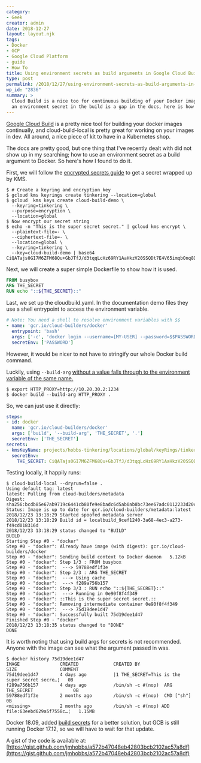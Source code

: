 ```yaml
---
category:
- Geek
creator: admin
date: 2018-12-27
layout: layout.njk
tags:
- Docker
- GCP
- Google Cloud Platform
- guide
- How To
title: Using environment secrets as build arguments in Google Cloud Build
type: post
permalink: /2018/12/27/using-environment-secrets-as-build-arguments-in-google-cloud-build/
wp_id: "2836"
summary: >
  Cloud Build is a nice too for continuous building of your Docker images. Using
  an environment secret in the build is a gap in the docs, here is how I did it.
---
```


[Google Cloud Build](https://cloud.google.com/cloud-build/) is a pretty nice tool for building your docker images continually, and cloud-build-local is pretty great for working on your images in dev.  All around, a nice piece of kit to have in a Kubernetes shop.

The docs are pretty good, but one thing that I've recently dealt with did not show up in my searching; how to use an environment secret as a build argument to Docker.  So here's how I found to do it.

First, we will follow the [encrypted secrets guide](https://cloud.google.com/cloud-build/docs/securing-builds/use-encrypted-secrets-credentials#encrypting_an_environment_variable_using_the_cryptokey) to get a secret wrapped up by KMS.

```shell
$ # Create a keyring and encryption key
$ gcloud kms keyrings create tinkering --location=global
$ gcloud  kms keys create cloud-build-demo \
  --keyring=tinkering \
  --purpose=encryption \
  --location=global
$ Now encrypt our secret string
$ echo -n "This is the super secret secret." | gcloud kms encrypt \
  --plaintext-file=- \
  --ciphertext-file=- \
  --location=global \
  --keyring=tinkering \
  --key=cloud-build-demo | base64
CiQATajs0GI7M6ZFM68Qu+GbJTfJ/d3tqqLcHz69RY1AaHkzV20SSQDt7E4V65imqbOnq8DvieiaglxjEztxWQCwrr2Mtu+xwT6tko6FHB+NNauyos6X1nnh5x217Cwx5QbX3h0YtjOJ15I4dnHDM+I=
```

Next, we will create a super simple Dockerfile to show how it is used.

```dockerfile
FROM busybox
ARG THE_SECRET
RUN echo "::${THE_SECRET}::"
```

Last, we set up the cloudbuild.yaml.  In the documentation demo files they use a shell entrypoint to access the environment variable.

```yaml
# Note: You need a shell to resolve environment variables with $$
- name: 'gcr.io/cloud-builders/docker'
  entrypoint: 'bash'
  args: ['-c', 'docker login --username=[MY-USER] --password=$$PASSWORD']
  secretEnv: ['PASSWORD']
```

However, it would be nicer to not have to stringify our whole Docker build command.

Luckily, using `--build-arg` [without a value falls through to the environment variable of the same name.](https://docs.docker.com/engine/reference/commandline/build/#set-build-time-variables---build-arg)

```shell
$ export HTTP_PROXY=http://10.20.30.2:1234
$ docker build --build-arg HTTP_PROXY .
```

So, we can just use it directly:

```yaml
steps:
- id: docker
  name: 'gcr.io/cloud-builders/docker'
  args: ['build', '--build-arg', 'THE_SECRET', '.']
  secretEnv: ['THE_SECRET']
secrets:
- kmsKeyName: projects/hobbs-tinkering/locations/global/keyRings/tinkering/cryptoKeys/cloud-build-demo
  secretEnv:
    THE_SECRET: CiQATajs0GI7M6ZFM68Qu+GbJTfJ/d3tqqLcHz69RY1AaHkzV20SSQDt7E4V65imqbOnq8DvieiaglxjEztxWQCwrr2Mtu+xwT6tko6FHB+NNauyos6X1nnh5x217Cwx5QbX3h0YtjOJ15I4dnHDM+I=
```

Testing locally, it happily runs:

<!-- todo: mark line 20 -->
```shell
$ cloud-build-local --dryrun=false .
Using default tag: latest
latest: Pulling from cloud-builders/metadata
Digest: sha256:bcdb85e67ab9719c6441cb80fe9e8badc6d5ab0ab8bc73ee67adc0112233d20c
Status: Image is up to date for gcr.io/cloud-builders/metadata:latest
2018/12/23 13:18:29 Started spoofed metadata server
2018/12/23 13:18:29 Build id = localbuild_9cef1240-3a68-4ec3-a273-f49cd018316d
2018/12/23 13:18:29 status changed to "BUILD"
BUILD
Starting Step #0 - "docker"
Step #0 - "docker": Already have image (with digest): gcr.io/cloud-builders/docker
Step #0 - "docker": Sending build context to Docker daemon   5.12kB
Step #0 - "docker": Step 1/3 : FROM busybox
Step #0 - "docker":  ---> 59788edf1f3e
Step #0 - "docker": Step 2/3 : ARG THE_SECRET
Step #0 - "docker":  ---> Using cache
Step #0 - "docker":  ---> f289a756b157
Step #0 - "docker": Step 3/3 : RUN echo "::${THE_SECRET}::"
Step #0 - "docker":  ---> Running in 0e90f8f4f349
Step #0 - "docker": ::This is the super secret secret.::
Step #0 - "docker": Removing intermediate container 0e90f8f4f349
Step #0 - "docker":  ---> 75d19dee1d47
Step #0 - "docker": Successfully built 75d19dee1d47
Finished Step #0 - "docker"
2018/12/23 13:18:35 status changed to "DONE"
DONE
```

It is worth noting that using build args for secrets is not recommended.  Anyone with the image can see what the argument passed in was.

<!-- todo: mark line 3 -->
```shell
$ docker history 75d19dee1d47
IMAGE               CREATED             CREATED BY                                      SIZE                COMMENT
75d19dee1d47        4 days ago          |1 THE_SECRET=This is the super secret secre…¦   0B
f289a756b157        4 days ago          /bin/sh -c #(nop)  ARG THE_SECRET               0B
59788edf1f3e        2 months ago        /bin/sh -c #(nop)  CMD ["sh"]                   0B
<missing>           2 months ago        /bin/sh -c #(nop) ADD file:63eebd629a5f7558c…¦   1.15MB
```

Docker 18.09, added [build secrets](https://medium.com/@tonistiigi/build-secrets-and-ssh-forwarding-in-docker-18-09-ae8161d066) for a better solution, but GCB is still running Docker 17.12, so we will have to wait for that update.

A gist of the code is available at: [https://gist.github.com/jmhobbs/a572b47048eb42803bcb2102ac57a8df](https://gist.github.com/jmhobbs/a572b47048eb42803bcb2102ac57a8df)

